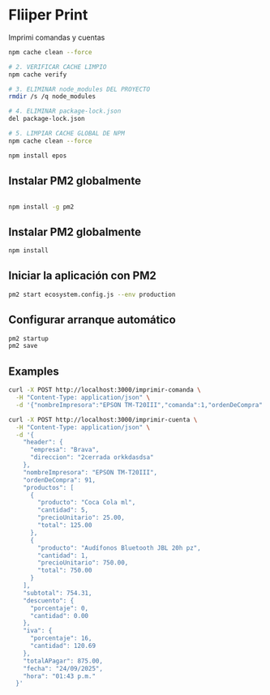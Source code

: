 
# Fliiper Print

Imprimi comandas y cuentas

```Bash
npm cache clean --force

# 2. VERIFICAR CACHE LIMPIO
npm cache verify

# 3. ELIMINAR node_modules DEL PROYECTO
rmdir /s /q node_modules

# 4. ELIMINAR package-lock.json
del package-lock.json

# 5. LIMPIAR CACHE GLOBAL DE NPM
npm cache clean --force

npm install epos

```

## Instalar PM2 globalmente
```Bash

npm install -g pm2
```
## Instalar PM2 globalmente
```Bash
npm install
```
## Iniciar la aplicación con PM2
```Bash
pm2 start ecosystem.config.js --env production
```

## Configurar arranque automático
```Bash
pm2 startup
pm2 save
```


## Examples

```Bash
curl -X POST http://localhost:3000/imprimir-comanda \
  -H "Content-Type: application/json" \
  -d '{"nombreImpresora":"EPSON TM-T20III","comanda":1,"ordenDeCompra":91,"productos":[{"producto":"Coca Cola 350 ml","cantidad":1}]}'
```

```Bash
curl -X POST http://localhost:3000/imprimir-cuenta \
  -H "Content-Type: application/json" \
  -d '{
    "header": {
      "empresa": "Brava",
      "direccion": "2cerrada orkkdasdsa"
    },
    "nombreImpresora": "EPSON TM-T20III",
    "ordenDeCompra": 91,
    "productos": [
      {
        "producto": "Coca Cola ml",
        "cantidad": 5,
        "precioUnitario": 25.00,
        "total": 125.00
      },
      {
        "producto": "Audífonos Bluetooth JBL 20h pz",
        "cantidad": 1,
        "precioUnitario": 750.00,
        "total": 750.00
      }
    ],
    "subtotal": 754.31,
    "descuento": {
      "porcentaje": 0,
      "cantidad": 0.00
    },
    "iva": {
      "porcentaje": 16,
      "cantidad": 120.69
    },
    "totalAPagar": 875.00,
    "fecha": "24/09/2025",
    "hora": "01:43 p.m."
  }'

  ```